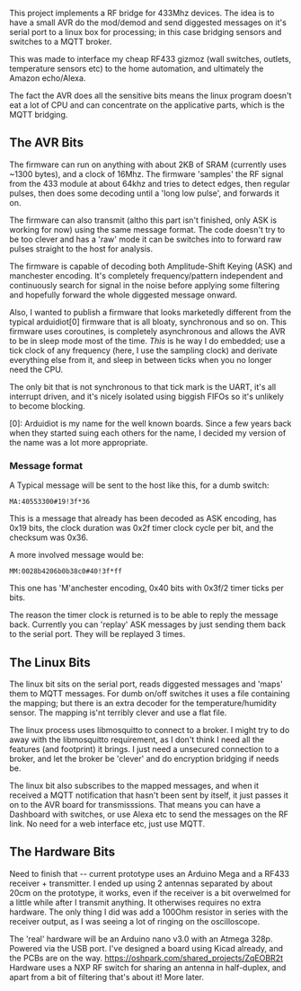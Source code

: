 
This project implements a RF bridge for 433Mhz devices. The idea is to have a small AVR do the mod/demod and send diggested messages on it's serial port to a linux box for processing; in this case bridging sensors and switches to a MQTT broker.

This was made to interface my cheap RF433 gizmoz (wall switches, outlets, temperature sensors etc) to the home automation, and ultimately the Amazon echo/Alexa.

The fact the AVR does all the sensitive bits means the linux program doesn't eat a lot of CPU and can concentrate on the applicative parts, which is the MQTT bridging.

## The AVR Bits
The firmware can run on anything with about 2KB of SRAM (currently uses ~1300 bytes), and a clock of 16Mhz. The firmware 'samples' the RF signal from the 433 module at about 64khz and tries to detect edges, then regular pulses, then does some decoding until a 'long low pulse', and forwards it on.

The firmware can also transmit (altho this part isn't finished, only ASK is working for now) using the same message format. The code doesn't try to be too clever and has a 'raw' mode it can be switches into to forward raw pulses straight to the host for analysis. 

The firmware is capable of decoding both Amplitude-Shift Keying (ASK) and manchester encoding. It's completely frequency/pattern independent and continuously search for signal in the noise before applying some filtering and hopefully forward the whole diggested message onward.

Also, I wanted to publish a firmware that looks marketedly different from the typical arduidiot[0] firmware that is all bloaty, synchronous and so on. This firmware uses coroutines, is completely asynchronous and allows the AVR to be in sleep mode most of the time. *This* is he way I do embedded; use a tick clock of any frequency (here, I use the sampling clock) and derivate everything else from it, and sleep in between ticks when you no longer need the CPU.

The only bit that is not synchronous to that tick mark is the UART, it's all interrupt driven, and it's nicely isolated using biggish FIFOs so it's unlikely to become blocking.

[0]: Arduidiot is my name for the well known boards. Since a few years back when they started suing each others for the name, I decided my version of the name was a lot more appropriate.

### Message format
A Typical message will be sent to the host like this, for a dumb switch:

    MA:40553300#19!3f*36

This is a message that already has been decoded as ASK encoding, has 0x19 bits, the clock duration was 0x2f timer clock cycle per bit, and the checksum was 0x36.

A more involved message would be:

    MM:0028b4206b0b38c0#40!3f*ff

This one has 'M'anchester encoding, 0x40 bits with 0x3f/2 timer ticks per bits.

The reason the timer clock is returned is to be able to reply the message back. Currently you can 'replay' ASK messages by just sending them back to the serial port. They will be replayed 3 times.

## The Linux Bits
The linux bit sits on the serial port, reads diggested messages and 'maps' them to MQTT messages. For dumb on/off switches it uses a file containing the mapping; but there is an extra decoder for the temperature/humidity sensor. The mapping is'nt terribly clever and use a flat file. 

The linux process uses libmosquitto to connect to a broker. I might try to do away with the libmosquitto requirement, as I don't think I need all the features (and footprint) it brings. I just need a unsecured connection to a broker, and let the broker be 'clever' and do encryption bridging if needs be.

The linux bit also subscribes to the mapped messages, and when it received a MQTT notification that hasn't been sent by itself, it just passes it on to the AVR board for transmisssions. That means you can have a Dashboard with switches, or use Alexa etc to send the messages on the RF link. No need for a web interface etc, just use MQTT.

## The Hardware Bits
Need to finish that -- current prototype uses an Arduino Mega and a RF433 receiver + transmitter. I ended up using 2 antennas separated by about 20cm on the prototype, it works, even if the receiver is a bit overwelmed for a little while after I transmit anything. It otherwises requires no extra hardware. The only thing I did was add a 100Ohm resistor in series with the receiver output, as I was seeing a lot of ringing on the oscilloscope.

The 'real' hardware will be an Arduino nano v3.0 with an Atmega 328p. Powered via the USB port. I've designed a board using Kicad already, and the PCBs are on the way. https://oshpark.com/shared_projects/ZqEOBR2t
Hardware uses a NXP RF switch for sharing an antenna in half-duplex, and apart from a bit of filtering that's about it! More later.

